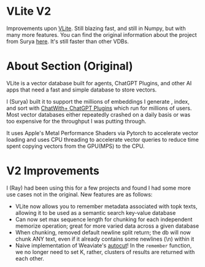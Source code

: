 # VLite V2

Improvements upon [VLite](https://github.com/sdan/vlite). Still blazing fast, and still in Numpy, but with
many more features. You can find the original information about the project from Surya [here](https://twitter.com/sdand/status/1676256437918633984).
It's still faster than other VDBs.

# About Section (Original)

VLite is a vector database built for agents, ChatGPT Plugins, and other AI apps that need a fast and simple database to store vectors. 

I (Surya) built it to support the millions of embeddings I generate , index, and sort with [ChatWith+ ChatGPT Plugins](https://plugins.sdan.io/) which run for millions of users. Most vector databases either repeatedly crashed on a daily basis or was too expensive for the throughput I was putting through.

It uses Apple's Metal Performance Shaders via Pytorch to accelerate vector loading and uses CPU threading to accelerate vector queries to reduce time spent copying vectors from the GPU(MPS) to the CPU.

# V2 Improvements

I (Ray) had been using this for a few projects and found I had some more use cases not in the original. New features are
as follows:

* VLite now allows you to remember metadata associated with topk texts, allowing it to be used as a semantic 
search key-value database
* Can now set max sequence length for chunking for each independent memorize operation; great for more varied data
across a given database
* When chunking, removed default newline split return; the db will now chunk ANY text, even if it already contains
some newlines (\n) within it
* Naive implementation of Weaviate's [autocut](https://weaviate.io/developers/weaviate/search/hybrid#limiting-results-with-autocut-and-auto_limit)! In the 
`remember` function, we no longer need to set K, rather, clusters of results are returned with each other.